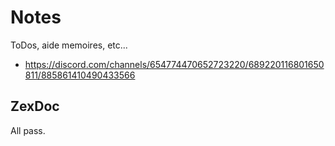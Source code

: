 # Notes

ToDos, aide memoires, etc...

- https://discord.com/channels/654774470652723220/689220116801650811/885861410490433566

## ZexDoc

All pass.
